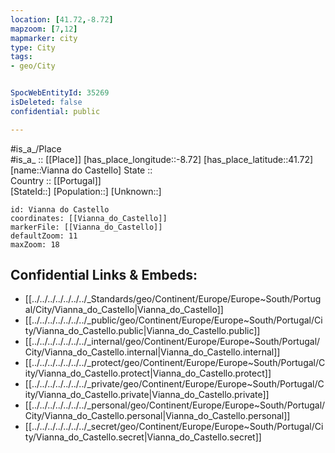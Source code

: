 ```yaml
---
location: [41.72,-8.72] 
mapzoom: [7,12] 
mapmarker: city 
type: City
tags:
- geo/City


SpocWebEntityId: 35269
isDeleted: false
confidential: public

---
```

#is_a_/Place  
#is_a_ :: [[Place]] 
[has_place_longitude::-8.72] 
[has_place_latitude::41.72] 
[name::Vianna do Castello] 
State ::  
Country :: [[Portugal]]  
[StateId::] 
[Population::] 
[Unknown::] 


```leaflet
id: Vianna do Castello
coordinates: [[Vianna_do_Castello]] 
markerFile: [[Vianna_do_Castello]] 
defaultZoom: 11 
maxZoom: 18
```


## Confidential Links & Embeds: 
- [[../../../../../../../_Standards/geo/Continent/Europe/Europe~South/Portugal/City/Vianna_do_Castello|Vianna_do_Castello]] 
- [[../../../../../../../_public/geo/Continent/Europe/Europe~South/Portugal/City/Vianna_do_Castello.public|Vianna_do_Castello.public]] 
- [[../../../../../../../_internal/geo/Continent/Europe/Europe~South/Portugal/City/Vianna_do_Castello.internal|Vianna_do_Castello.internal]] 
- [[../../../../../../../_protect/geo/Continent/Europe/Europe~South/Portugal/City/Vianna_do_Castello.protect|Vianna_do_Castello.protect]] 
- [[../../../../../../../_private/geo/Continent/Europe/Europe~South/Portugal/City/Vianna_do_Castello.private|Vianna_do_Castello.private]] 
- [[../../../../../../../_personal/geo/Continent/Europe/Europe~South/Portugal/City/Vianna_do_Castello.personal|Vianna_do_Castello.personal]] 
- [[../../../../../../../_secret/geo/Continent/Europe/Europe~South/Portugal/City/Vianna_do_Castello.secret|Vianna_do_Castello.secret]] 
